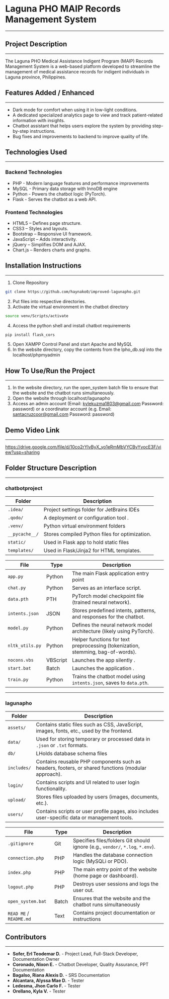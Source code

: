 # **Laguna PHO MAIP Records Management System**

---

## **Project Description**

---

The Laguna PHO Medical Assistance Indigent Program (MAIP) Records Management System is a web-based platform developed to streamline the management of medical assistance records for indigent individuals in Laguna province, Philippines.

## **Features Added / Enhanced**

---

- Dark mode for comfort when using it in low-light conditions.
- A dedicated specialized analytics page to view and track patient-related information with insights.
- Chatbot assistant that helps users explore the system by providing step-by-step instructions.
- Bug fixes and improvements to backend to improve quality of life.

## **Technologies Used**

---

### **Backend Technologies**

- PHP - Modern language features and performance improvements
- MySQL - Primary data storage with InnoDB engine
- Python - Powers the chatbot logic (PyTorch).
- Flask - Serves the chatbot as a web API.

### **Frontend Technologies**
- HTML5 – Defines page structure.
- CSS3 – Styles and layouts.
- Bootstrap – Responsive UI framework.
- JavaScript – Adds interactivity.
- jQuery – Simplifies DOM and AJAX.
- Chart.js – Renders charts and graphs.

## **Installation Instructions**

---

1. Clone Repository

```bash
git clone https://github.com/haynako0/improved-lagunapho.git
```

2. Put files into respective directories.
3. Activate the virtual environment in the chatbot directory

```bash
source venv/Scripts/activate
```

4. Access the python shell and install chatbot requirements

```bash
pip install flask_cors
```

5. Open XAMPP Control Panel and start Apache and MySQL
6. In the website directory, copy the contents from the lpho_db.sql into the localhost/phpmyadmin

## **How To Use/Run the Project**
---

1. In the website directory, run the open_system batch file to ensure that the website and the chatbot runs simultaneously.
2. Open the website through localhost/lagunapho
3. Access an admin account (Email: kylekuzma1803@gmail.com Password: password) or a coordinator account (e.g. Email: santacruzcoor@gmail.com Password: password)

## **Demo Video Link**
---

https://drive.google.com/file/d/10co2rYlvByX_yo1eRmMbVYCBvYvocE3F/view?usp=sharing

## **Folder Structure Description**

---

### **chatbotproject**
| Folder                 | Description                                                                                               |
| ---------------------- | --------------------------------------------------------------------------------------------------------- |
| `.idea/`               | Project settings folder for JetBrains IDEs
| `.qodo/`               | A deployment or configuration tool .                           |
| `.venv/`    | Python virtual environment folders                                         |
| `__pycache__/`         | Stores compiled Python files for optimization.                                            |                       |
| `static/`              | Used in Flask app to hold static files                                        |
| `templates/`           | Used in Flask/Jinja2 for HTML templates.            |

| File            | Type     | Description                                                                     |
| --------------- | -------- | ------------------------------------------------------------------------------- |
| `app.py`        | Python   | The main Flask application entry point                      |
| `chat.py`       | Python   | Serves as an interface script.              |
| `data.pth`      | PTH      | PyTorch model checkpoint file (trained neural network).                         |
| `intents.json`  | JSON     | Stores predefined intents, patterns, and responses for the chatbot.             |
| `model.py`      | Python   | Defines the neural network model architecture (likely using PyTorch).           |
| `nltk_utils.py` | Python   | Helper functions for text preprocessing (tokenization, stemming, bag-of-words). |
| `nocons.vbs`    | VBScript | Launches the app silently .                    |
| `start.bat`     | Batch    | Launches the application .                |
| `train.py`      | Python   | Trains the chatbot model using `intents.json`, saves to `data.pth`.             |

---

### **lagunapho**
| Folder      | Description                                                                                              |
| ----------- | -------------------------------------------------------------------------------------------------------- |
| `assets/`   | Contains static files such as CSS, JavaScript, images, fonts, etc., used by the frontend.                |
| `data/`     | Used for storing temporary or processed data in `.json` or `.txt` formats.            |
| `db/`       | LHolds database schema files |
| `includes/` | Contains reusable PHP components such as headers, footers, or shared functions (modular approach).       |
| `login/`    | Contains scripts and UI related to user login functionality.                                             |
| `upload/`   | Stores files uploaded by users (images, documents, etc.).                                                |
| `users/`    | Contains scripts or user profile pages, also includes user-specific data or management tools.  |

| File                    | Type  | Description                                                                                   |
| ----------------------- | ----- | --------------------------------------------------------------------------------------------- |
| `.gitignore`            | Git   | Specifies files/folders Git should ignore (e.g., `vendor/`, `*.log`, `*.env`).                |
| `connection.php`        | PHP   | Handles the database connection logic (MySQLi or PDO).                                        |
| `index.php`             | PHP   | The main entry point of the website (home page or dashboard).                                 |
| `logout.php`            | PHP   | Destroys user sessions and logs the user out.                                                 |
| `open_system.bat`       | Batch | Ensures that the website and the chatbot runs simultaneously                 |
| `READ ME` / `README.md` | Text  | Contains project documentation or instructions  |


## **Contributors**

---

- **Sofer, Erl Teodemar D.** - Project Lead, Full-Stack Developer, Documentation Owner
- **Coronado, Nixon E.** - Chatbot Developer, Quality Assurance, PPT Documentation
- **Bagalso, Riana Alexis D.** - SRS Documentation
- **Alcantara, Alyssa Mae D.** - Tester
- **Ledesma, Jhon Carlo F.** - Tester
- **Orellano, Kyla V.** - Tester
